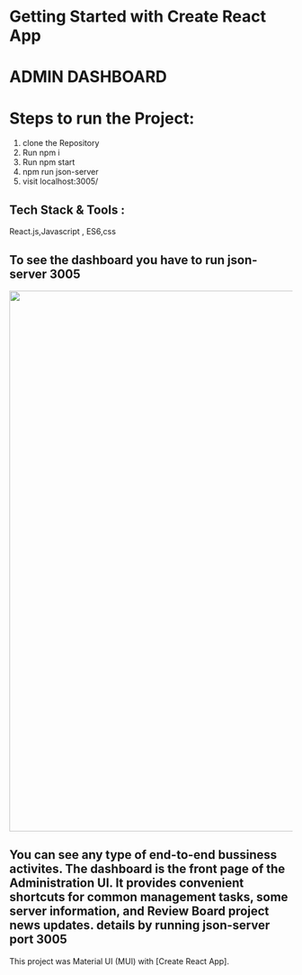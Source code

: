 # Getting Started with Create React App

# ADMIN DASHBOARD
# Steps to run the Project:
1. clone the Repository
2. Run npm i 
3. Run npm start
4. npm run json-server
5. visit localhost:3005/


## Tech Stack & Tools :
React.js,Javascript , ES6,css


<h2>To see the dashboard you have to run json-server 3005</h2>
<img width="960" src="https://i.ibb.co/2hBsH12/Admin-page.png">

<h2>You can see any type of end-to-end bussiness activites. The dashboard is the front page of the Administration UI. It provides convenient shortcuts for common management tasks, some server information, and Review Board project news updates. details by running json-server port 3005</h2>


This project was Material UI (MUI) with [Create React App].
